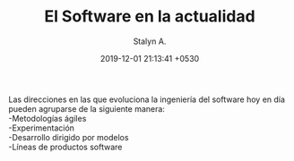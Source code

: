 ﻿---
current: post
navigation: True
class: post-template
subclass: 'post'
author: Stalyn A.
layout: post
title:  "El Software en la actualidad"
date:   2019-12-01 21:13:41 +0530
---

<p>Las direcciones en las que evoluciona la ingeniería del software hoy en día pueden agruparse de la siguiente manera:<br>
-Metodologías ágiles<br>
-Experimentación<br>
-Desarrollo dirigido por modelos<br>
-Líneas de productos software</p>
